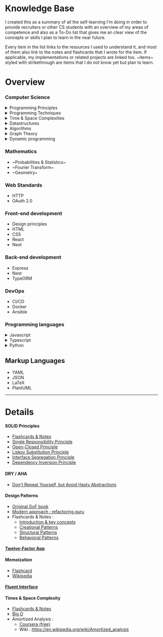 # Knowledge Base
I created this as a summary of all the self-learning I'm doing in order to provide recruiters or other CS students with an overview of my areas of competence and also as a To-Do list that gives me an clear view of the concepts or skills I plan to learn in the near future.

Every item in the list links to the resources I used to understand it, and most of them also link to the notes and flashcards that I wrote for the item. If applicable, my implementations or related projects are linked too. ~items~ styled with strikethrough are items that I do not know yet but plan to learn.

# Overview

### Computer Science

<details>
  <summary>Programming Principles</summary>

  <ul>
    <li><a href="#solid"> SOLID Principles</a></li>
    <li><a href="#dry"> DRY / AHA</a></li>
    <li><a href="#desgin_patterns"> Design Patterns</a></li>
    <li><a href="#twelve_factors"> Twelve Factor App</a></li>
  </ul>

</details>

<details>
  <summary>Programming Techniques</summary>
  
  <ul>
    <li><a href="#memoization"> Memoization</a></li>
    <li><a href="#fluent_interface"> Fluent interfaces</a></li>
  </ul>

</details>

<details>
  <summary>Time & Space Complexities</summary>
  
  <ul>
    <li><a href""> Big O</a></li>
    <li><a href""> Amortized cost</a></li>
  </ul>
  
</details>

<details>
  <summary>Datastructures</summary>
  
  <ul>
    <li><a href""> Arrays</a></li>
    <li><a href""> Linked Lists</a></li>
    <li><a href""> Stacks and Queues</a></li>
    <li><a href""> Binary Trees</a></li>
    <li><a href""> Hash Tables</a></li>
    <li><a href""> Heaps</a></li>
  </ul>

</details>

<details>
  <summary>Algorithms</summary>
  
  <ul>
    <li><a href="">Binary Search </a></li>
    <li><a href="">Knuth Shuffle </a></li>
    <li><a href="">Selection Sort </a></li>
    <li><a href="">Insertion Sort </a></li>
    <li><a href="">Merge Sort </a></li>
    <li><a href="">Quick Sort </a></li>
  </ul>
  
</details>

<details>
  <summary>Graph Theory</summary>
  
  <ul>
    <li><a href="">General Concepts </a></li>
    <li><a href="">Breadth-first search </a></li>
    <li><a href="">Depth-first search </a></li>
  </ul>
  
</details>

<details>
  <summary>Dynamic programming</summary>
  
  <ul>
    <li><a href="">Optimal sub-structure </a></li>
    <li><a href="">Overlapping sub-problems </a></li>
  </ul>
  
</details>

### Mathematics
  
  * ~Probabilities & Statistics~
  * ~Fourier Transform~
  * ~Geometry~

### Web Standards
  
  * HTTP
  * OAuth 2.0
 
### Front-end development
  
  * Design principles
  * HTML
  * CSS
  * React
  * Next

### Back-end development
  
  * Express
  * Nest
  * TypeORM

### DevOps

  * CI/CD
  * Docker
  * Ansible

### Programming languages
  
<details>
  <summary>Javascript</summary>
  
  * Arrays
  * Strings
  * Objects
  * LocalStorage
  * Optional Chaining
  * Classes
  
</details>

<details>
  <summary>Typescript</summary>
  
  * Type annotations
  * Interfaces inheritance
  
</details>

<details>
  <summary>Python</summary>
  
  * Iterables
  * Generator expressions
  * Lists
  * Strings
  * Type hinting
  * Classes
  
</details>

## Markup Languages

  * YAML
  * JSON
  * LaTeX
  * PlantUML

--- 

# Details

<h4 id="solid"> SOLID Principles </h4>

- <a href="https://www.remnote.com/a/solid-design-principles/61e68e64849524001676e093"> Flashcards & Notes </a>
- [Single Responsibility Principle](https://en.wikipedia.org/wiki/Single-responsibility_principle)
- [Open-Closed Principle](https://en.wikipedia.org/wiki/Open%E2%80%93closed_principle)
- [Liskov Substitution Principle](https://en.wikipedia.org/wiki/Liskov_substitution_principle)
- [Interface Segregation Principle](https://en.wikipedia.org/wiki/Interface_segregation_principle)
- [Dependency Inversion Principle](https://en.wikipedia.org/wiki/Dependency_inversion_principle)

<h4 id="dry"> DRY / AHA </h4>

- [Don't Repeat Yourself, but Avoid Hasty Abstractions](https://en.wikipedia.org/wiki/Don%27t_repeat_yourself)

<h4 id="design_patterns"> Design Patterns </h4>

- [Original GoF book](https://en.wikipedia.org/wiki/Design_Patterns)
- [Modern approach : refactoring.guru](https://refactoring.guru/design-patterns)
- Flashcards  & Notes :
  - [Introduction & key concepts](https://www.remnote.com/a/introduction-key-concepts-and-definitions/61a5530bb61d3100160b9c78)
  - [Creational Patterns](https://www.remnote.com/a/creational-patterns/61e697d1178e620016e1d3bb)
  - [Structural Patterns](https://www.remnote.com/a/structural-patterns/61a5530bffeb1400164cb357)
  - [Behavioral Patterns](https://www.remnote.com/a/behavioral-patterns/61e6947f4a52720016f389f7)

<h4 id="twelve_factors"> <a href="https://12factor.net/"> Twelve-Factor App </a></h4>

<h4 id="memoization"> Memoization </h4>

- [Flashcard](https://www.remnote.com/a/memoization/61e69bb6849524001676e1c9)
- [Wikipedia](https://en.wikipedia.org/wiki/Memoization)

<h4 id="fluent_interface"><a href="https://en.wikipedia.org/wiki/Fluent_interface"> Fluent Interface </a></h4>

<h4 id="time_space_complexity"> Times & Space Complexity </h4>

- [Flashcards & Notes](https://www.remnote.com/a/time-space-complexity/61e69f27849524001676e1de)
- [Big O](https://en.wikipedia.org/wiki/Big_O_notation)
- Amortized Analysis :
  - [Coursera (free)](https://www.coursera.org/learn/data-structures/lecture/hzlEI/amortized-analysis-aggregate-method)
  - Wiki : https://en.wikipedia.org/wiki/Amortized_analysis
